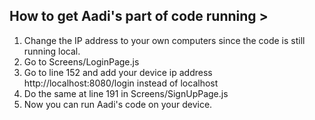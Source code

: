 ## How to get Aadi's part of code running >

1. Change the IP address to your own computers since the code is still running local.
2. Go to Screens/LoginPage.js
3. Go to line 152 and add your device ip address http://localhost:8080/login instead of localhost
4. Do the same at line 191 in Screens/SignUpPage.js
5. Now you can run Aadi's code on your device. 

   

   

